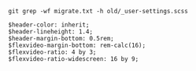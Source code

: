 `git grep -wf migrate.txt -h old/_user-settings.scss`

````
$header-color: inherit;
$header-lineheight: 1.4;
$header-margin-bottom: 0.5rem;
$flexvideo-margin-bottom: rem-calc(16);
$flexvideo-ratio: 4 by 3;
$flexvideo-ratio-widescreen: 16 by 9;
````
